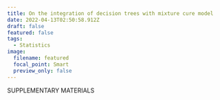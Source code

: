 ```yaml
---
title: On the integration of decision trees with mixture cure model
date: 2022-04-13T02:50:58.912Z
draft: false
featured: false
tags:
  - Statistics
image:
  filename: featured
  focal_point: Smart
  preview_only: false
---
```

SUPPLEMENTARY MATERIALS